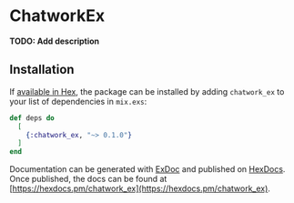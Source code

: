 # ChatworkEx

**TODO: Add description**

## Installation

If [available in Hex](https://hex.pm/docs/publish), the package can be installed
by adding `chatwork_ex` to your list of dependencies in `mix.exs`:

```elixir
def deps do
  [
    {:chatwork_ex, "~> 0.1.0"}
  ]
end
```

Documentation can be generated with [ExDoc](https://github.com/elixir-lang/ex_doc)
and published on [HexDocs](https://hexdocs.pm). Once published, the docs can
be found at [https://hexdocs.pm/chatwork_ex](https://hexdocs.pm/chatwork_ex).


